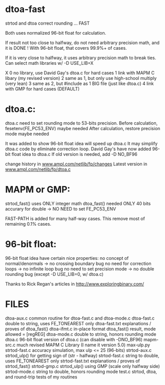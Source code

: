 # dtoa-fast 
strtod and dtoa correct rounding ... FAST 
 
Both uses normalized 96-bit float for calculation. 
 
If result not too close to halfway, do not 
need arbitrary precision math, and it is DONE ! 
With 96-bit float, that covers 99.9%+ of cases. 
 
If it is very close to halfway, it uses 
arbitrary precision math to break ties. 
Can select math libraries w/ -D USE_LIB=X 
 
X 
0   no library, use David Gay's dtoa.c for hard cases 
1   link with MAPM C libary (my revised version) 
2   same as 1, but only use high-school multiply (very lean) 
3   same as 2, but #include as 1 BIG file (just like dtoa.c) 
4   link with GMP for hard cases (DEFAULT) 
 
# dtoa.c: 
  dtoa.c need to set rounding mode to 53-bits precision. 
  Before calculation, fesetenv(FE_PC53_ENV) maybe needed 
  After calculation, restore precision mode maybe needed 
   
  It was added to show 96-bit float idea will speed up dtoa.c 
  It may simplify dtoa.c code by eliminate correction loop. 
  David Gay's have now added 96-bit float idea to dtoa.c 
  If old version is needed, add -D NO_BF96 
   
  change history in www.ampl.com/netlib/fp/changes 
  Latest version in www.ampl.com/netlib/fp/dtoa.c 
 
# MAPM or GMP: 
  strtod_fast() uses ONLY integer math 
  dtoa_fast() needed ONLY 40 bits accurary for double 
  -> NO NEED to set FE_PC53_ENV 
 
  FAST-PATH is added for many half-way cases. 
  This remove most of remaining 0.1% cases. 
   
# 96-bit float: 
  96-bit float idea have certain nice properties: 
  no concept of normal/denormals -> no crossing boundary bug 
  no need for correction loops   -> no infinite loop bug 
  no need to set precision mode  -> no double rounding bug 
  (except -D USE_LIB=0, w/ dtoa.c) 
   
  Thanks to Rick Regan's articles in http://www.exploringbinary.com/ 
 
# FILES 
dtoa-aux.c      common routine for dtoa-fast.c and dtoa-mode.c 
dtoa-fast.c     double to string, uses FE_TONEAREST only 
dtoa-fast.txt   explanations / proves of dtoa_fast() 
dtoa-ifmt.c     in-place format dtoa_fast() result, mode allowed = [regREG] 
dtoa-mode.c     double to string, honors rounding mode 
dtoa.c          96-bit float version of dtoa.c (can disable with -DNO_BF96) 
mapm-src.c      much revised MAPM C Library (I name it version 5.0) 
max-ulp.py      strtod-fast.c accuracy simulation, max ulp <= 25 (96-bits) 
strtod-aux.c    strtod_ulp() for getting sign of (str - halfway) 
strtod-fast.c   string to double, uses FE_TONEAREST only 
strtod-fast.txt explanations / proves of strtod_fast() 
strtod-gmp.c    strtod_ulp() using GMP (scale only halfway side) 
strtod-mode.c   string to double, honors rounding mode 
test.c          strtod, dtoa, and round-trip tests of my routines 
 
